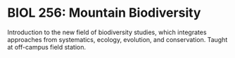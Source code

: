 # BIOL 256: Mountain Biodiversity

Introduction to the new field of biodiversity studies, which integrates approaches from systematics, ecology, evolution, and conservation. Taught at off-campus field station.